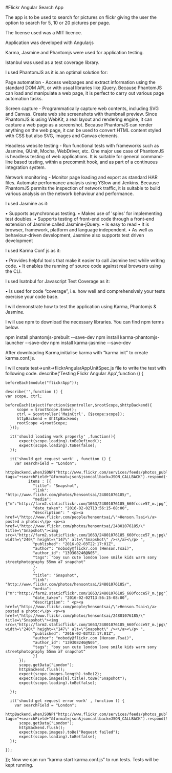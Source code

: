 #Flickr Angular Search App

The app is to be used to search for pictures on flickr giving the user the option to search for 5, 10 or 20 pictures per page.

The license used was a MIT licence.

Application was developed with Angularjs

Karma, Jasmine and Phantomjs were used for application testing.

Istanbul was used as a test coverage library.

I used PhantomJS as it is an optimal solution for:

Page automation - Access webpages and extract information using the standard DOM API, or with usual libraries like jQuery. Because PhantomJS can load and manipulate a web page, it is perfect to carry out various page automation tasks.

Screen capture - Programmatically capture web contents, including SVG and Canvas. Create web site screenshots with thumbnail preview. Since PhantomJS is using WebKit, a real layout and rendering engine, it can capture a web page as a screenshot. Because PhantomJS can render anything on the web page, it can be used to convert HTML content styled with CSS but also SVG, images and Canvas elements.

Headless website testing - Run functional tests with frameworks such as Jasmine, QUnit, Mocha, WebDriver, etc. One major use case of PhantomJS is headless testing of web applications. It is suitable for general command-line based testing, within a precommit hook, and as part of a continuous integration system.

Network monitoring - Monitor page loading and export as standard HAR files. Automate performance analysis using YSlow and Jenkins. Because PhantomJS permits the inspection of network traffic, it is suitable to build various analysis on the network behaviour and performance.

I used Jasmine as it:

• Supports asynchronous testing.
• Makes use of 'spies' for implementing test doubles.
• Supports testing of front-end code through a front-end extension of Jasmine called Jasmine-jQuery.
• Is easy to read
• It is browser, framework, platform and language independent.
• As well as behaviour-driven development, Jasmine also supports test driven development

I used Karma Conf js as it:

• Provides helpful tools that make it easier to call Jasmine test while writing code.
• It enables the running of source code against real browsers using the CLI.

I used Isatnbul for Javascript Test Coverage as it:

• Is used for code “coverage”, i.e. how well and comprehensively your tests exercise your code base.


I will demonstrate how to test the application using Karma, Phantomjs & Jasmine.

I will use npm to download the necessary libraries. You can find npm terms below.

npm install phantomjs-prebuilt --save-dev
npm install karma-phantomjs-launcher --save-dev
npm install karma-jasmine --save-dev

After downloading Karma,initialise karma with “karma init” to create karma.conf.js.

I will create test->unit->flickrAngularAppUnitSpec.js file to write the test with following code.
describe('Testing Flickr Angular App',function () {
	
    beforeEach(module("flickrApp"));

    describe('',function () {
    var scope, ctrl;

    beforeEach(inject(function($controller,$rootScope,$httpBackend){
         scope = $rootScope.$new();  
         ctrl = $controller('MainCtrl', {$scope:scope}); 
         httpBackend = $httpBackend;
         rootScope =$rootScope;
      }));

      it('should loading work properly' ,function(){
          expect(scope.loading).toBeDefined();      
          expect(scope.loading).toBe(false);
      });

      it('should get request work' , function () {
        var searchField = "London";
          httpBackend.whenJSONP("http://www.flickr.com/services/feeds/photos_public.gne?tags="+searchField+"&format=json&jsoncallback=JSON_CALLBACK").respond({
              items : [{
                "title": "Snapshot",
                "link": "http://www.flickr.com/photos/hensontsai/24801076185/",
                "media": {"m":"http://farm2.staticflickr.com/1663/24801076185_660fccce57_m.jpg"},
                "date_taken": "2016-02-02T13:56:15-08:00",
                "description": " <p><a href=\"http://www.flickr.com/people/hensontsai/\">Henson.Tsai<\/a> posted a photo:<\/p> <p><a href=\"http://www.flickr.com/photos/hensontsai/24801076185/\" title=\"Snapshot\"><img src=\"http://farm2.staticflickr.com/1663/24801076185_660fccce57_m.jpg\" width=\"240\" height=\"147\" alt=\"Snapshot\" /><\/a><\/p> ",
                "published": "2016-02-03T22:17:01Z",
                "author": "nobody@flickr.com (Henson.Tsai)",
                "author_id": "139308246@N05",
                "tags": "boy sun cute london love smile kids warm sony streetphotography 55mm a7 snapchot"
                },
                {
                "title": "Snapshot",
                "link": "http://www.flickr.com/photos/hensontsai/24801076185/",
                "media": {"m":"http://farm2.staticflickr.com/1663/24801076185_660fccce57_m.jpg"},
                "date_taken": "2016-02-02T13:56:15-08:00",
                "description": " <p><a href=\"http://www.flickr.com/people/hensontsai/\">Henson.Tsai<\/a> posted a photo:<\/p> <p><a href=\"http://www.flickr.com/photos/hensontsai/24801076185/\" title=\"Snapshot\"><img src=\"http://farm2.staticflickr.com/1663/24801076185_660fccce57_m.jpg\" width=\"240\" height=\"147\" alt=\"Snapshot\" /><\/a><\/p> ",
                "published": "2016-02-03T22:17:01Z",
                "author": "nobody@flickr.com (Henson.Tsai)",
                "author_id": "139308246@N05",
                "tags": "boy sun cute london love smile kids warm sony streetphotography 55mm a7 snapchot"
                }]
          });
          scope.getData("London");
          httpBackend.flush();
          expect(scope.images.length).toBe(2);
          expect(scope.images[0].title).toBe("Snapshot");
          expect(scope.loading).toBe(false);

      });

      it('should get request error work' , function () {
        var searchField = "London";
          httpBackend.whenJSONP("http://www.flickr.com/services/feeds/photos_public.gne?tags="+searchField+"&format=json&jsoncallback=JSON_CALLBACK").respond(500);
          scope.getData("London");
          httpBackend.flush();
          expect(scope.images).toBe("Request failed");
          expect(scope.loading).toBe(false);
      });

    });

});
Now we can run “karma start karma.conf.js” to run tests. Tests will be kept running.
